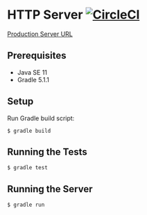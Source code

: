 # HTTP Server [![CircleCI](https://circleci.com/gh/hyoyou/http-server-java.svg?style=svg)](https://circleci.com/gh/hyoyou/http-server-java)

[Production Server URL](https://heathers-java-http-server.herokuapp.com/)

## Prerequisites
* Java SE 11
* Gradle 5.1.1

## Setup
Run Gradle build script:
```
$ gradle build
```

## Running the Tests
```
$ gradle test
```

## Running the Server
```
$ gradle run
```